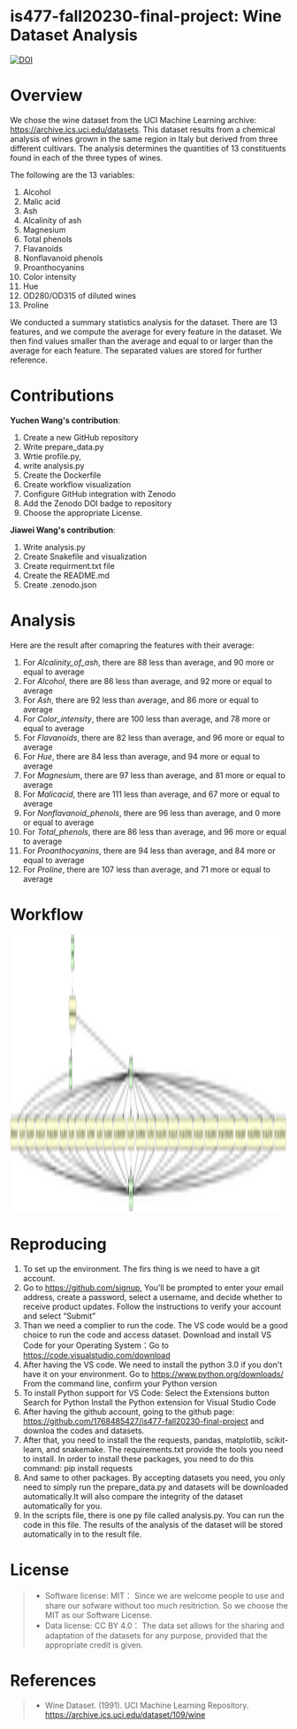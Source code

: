# is477-fall20230-final-project: Wine Dataset Analysis
[![DOI](https://zenodo.org/badge/727988072.svg)](https://zenodo.org/doi/10.5281/zenodo.10279729)

# Overview
We chose the wine dataset from the UCI Machine Learning archive: https://archive.ics.uci.edu/datasets. This dataset results from a chemical analysis of wines grown in the same region in Italy but derived from three different cultivars. The analysis determines the quantities of 13 constituents found in each of the three types of wines. 

The following are the 13 variables: 
1) Alcohol
2) Malic acid
3) Ash
4) Alcalinity of ash  
5) Magnesium
6) Total phenols
7) Flavanoids
8) Nonflavanoid phenols
9) Proanthocyanins
10) Color intensity
11) Hue
12) OD280/OD315 of diluted wines
13) Proline 

We conducted a summary statistics analysis for the dataset. There are 13 features, and we compute the average for every feature in the dataset. We then find values smaller than the average and equal to or larger than the average for each feature. The separated values are stored for further reference. 

# Contributions
**Yuchen Wang's contribution**: 
1. Create a new GitHub repository 
2. Write prepare_data.py
3. Wrtie profile.py,
4. write analysis.py 
5. Create the Dockerfile
6. Create workflow visualization
7. Configure GitHub integration with Zenodo
8. Add the Zenodo DOI badge to repository 
9. Choose the appropriate License. 

**Jiawei Wang's contribution**: 
1. Write analysis.py 
2. Create Snakefile and visualization 
3. Create requirment.txt file 
4. Create the README.md 
5. Create .zenodo.json 

# Analysis
Here are the result after comapring the features with their average: 
1. For *Alcalinity_of_ash*, there are 88 less than average, and 90 more or equal to average
2. For *Alcohol*, there are 86 less than average, and 92 more or equal to average
3. For *Ash*, there are 92 less than average, and 86 more or equal to average
4. For *Color_intensity*, there are 100 less than average, and 78 more or equal to average
5. For *Flavanoids*, there are 82 less than average, and 96 more or equal to average
6. For *Hue*, there are 84 less than average, and 94 more or equal to average
7. For *Magnesium*, there are 97 less than average, and 81 more or equal to average
8. For *Malicacid*, there are 111 less than average, and 67 more or equal to average
9. For *Nonflavanoid_phenols*, there are 96 less than average, and 0 more or equal to average
10. For *Total_phenols*, there are 86 less than average, and 96 more or equal to average
11. For *Proanthocyanins*, there are 94 less than average, and 84 more or equal to average
12. For *Proline*, there are 107 less than average, and 71 more or equal to average

# Workflow
<img src="graph.png" width="500" height="500">

# Reproducing
1. To set up the environment. The firs thing is we need to have a git account.
2. Go to https://github.com/signup, You’ll be prompted to enter your email address, create a password, select a username, and decide whether to receive product updates. Follow the instructions to verify your account and select “Submit”
3. Than we need a complier to run the code. The VS code would be a good choice to run the code and access dataset. Download and install VS Code for your Operating System：Go to https://code.visualstudio.com/download
4. After having the VS code. We need to install the python 3.0 if you don't have it on your environment. Go to https://www.python.org/downloads/   From the command line, confirm your Python version
5. To install Python support for VS Code:
     Select the Extensions button
     Search for Python
     Install the Python extension for Visual Studio Code
6. After having the github account, going to the github page: https://github.com/1768485427/is477-fall20230-final-project and downloa the codes and datasets.
7. After that, you need to install the the requests, pandas, matplotlib, scikit-learn, and snakemake. The requirements.txt provide the tools you need to install. In order to install these packages, you need to do this command: pip install requests 
8. And same to other packages. By accepting datasets you need, you only need to simply run the prepare_data.py and datasets will be downloaded automatically.It will also compare the integrity of the dataset automatically for you.
9. In the scripts file, there is one py file called analysis.py. You can run the code in this file. The results of the analysis of the dataset will be stored automatically in to the result file. 

# License
> - Software license: MIT：
Since we are welcome people to use and share our sofware without too much resitriction. So we choose the MIT as our Software License. 
> - Data license: CC BY 4.0：
The data set allows for the sharing and adaptation of the datasets for any purpose, provided that the appropriate credit is given.

# References
> - Wine Dataset. (1991). UCI Machine Learning Repository. https://archive.ics.uci.edu/dataset/109/wine